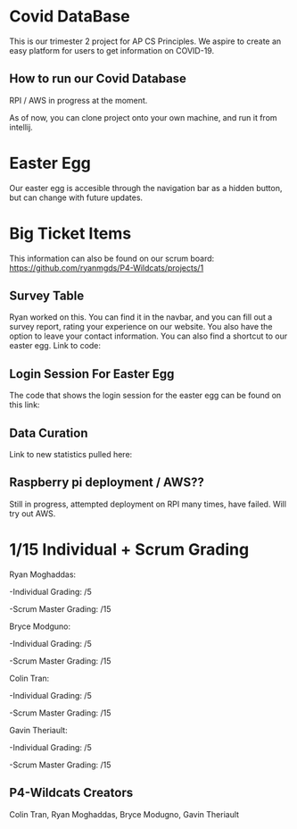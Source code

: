 # Covid DataBase
This is our trimester 2 project for AP CS Principles. We aspire to create an easy platform for users to get information on COVID-19.

## How to run our Covid Database
RPI / AWS in progress at the moment.

As of now, you can clone project onto your own machine, and run it from intellij.

# Easter Egg
Our easter egg is accesible through the navigation bar as a hidden button, but can change with future updates. 

# Big Ticket Items
This information can also be found on our scrum board: https://github.com/ryanmgds/P4-Wildcats/projects/1 

## Survey Table 
Ryan worked on this. You can find it in the navbar, and you can fill out a survey report, rating your experience on our website. You also have the option to leave your contact information. You can also find a shortcut to our easter egg. Link to code:

## Login Session For Easter Egg
The code that shows the login session for the easter egg can be found on this link: 

## Data Curation
Link to new statistics pulled here:

## Raspberry pi deployment / AWS??
Still in progress, attempted deployment on RPI many times, have failed. Will try out AWS.

# 1/15 Individual + Scrum Grading
Ryan Moghaddas:

  -Individual Grading: /5

  -Scrum Master Grading: /15

Bryce Modguno:

  -Individual Grading: /5

  -Scrum Master Grading: /15

Colin Tran:

  -Individual Grading: /5

  -Scrum Master Grading: /15

Gavin Theriault:

  -Individual Grading: /5

  -Scrum Master Grading: /15

## P4-Wildcats Creators
Colin Tran, Ryan Moghaddas, Bryce Modugno, Gavin Theriault





